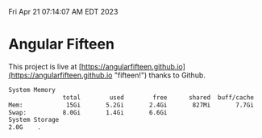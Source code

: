 Fri Apr 21 07:14:07 AM EDT 2023

# Angular Fifteen


This project is live at [https://angularfifteen.github.io](https://angularfifteen.github.io "fifteen!") thanks to Github.

```bash
System Memory
               total        used        free      shared  buff/cache   available
Mem:            15Gi       5.2Gi       2.4Gi       827Mi       7.7Gi       8.9Gi
Swap:          8.0Gi       1.4Gi       6.6Gi
System Storage
2.0G	.
```
